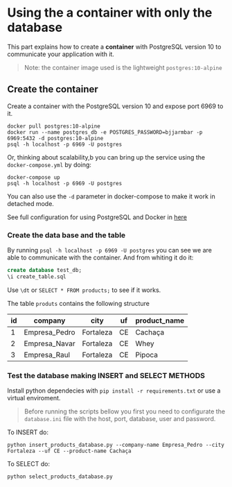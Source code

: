 Using the a container with only the database
======

This part explains how to create a **container** with PostgreSQL version 10 to communicate your application with it.

>Note: the container image used is the lightweight ```postgres:10-alpine```

## Create the container

Create a container with the PostgreSQL version 10 and expose port 6969 to it.

``` shell
docker pull postgres:10-alpine
docker run --name postgres_db -e POSTGRES_PASSWORD=bjjarmbar -p 6969:5432 -d postgres:10-alpine
psql -h localhost -p 6969 -U postgres
```

Or, thinking about scalability,b you can bring up the service using the ```docker-compose.yml``` by doing:

``` shell
docker-compose up 
psql -h localhost -p 6969 -U postgres
```

You can also use the ```-d``` parameter in docker-compose to make it work in detached mode.

See full configuration for using PostgreSQL and Docker in [here](https://docs.docker.com/samples/library/postgres/#connect-to-it-from-an-application)


### Create the data base and the table

By running `psql -h localhost -p 6969 -U postgres` you can see we are able to communicate with the container. And from whiting it do it:

``` sql
create database test_db;
\i create_table.sql
```

Use ```\dt``` or ```SELECT * FROM products;``` to see if it works.

The table ```produts``` contains the following structure

 id |    company    |   city    | uf | product_name 
----|---------------|-----------|----|---------------
  1 | Empresa_Pedro | Fortaleza | CE | Cachaça
  2 | Empresa_Navar | Fortaleza | CE | Whey
  3 | Empresa_Raul  | Fortaleza | CE | Pipoca


### Test the database making INSERT and SELECT METHODS

Install python dependecies with ```pip install -r requirements.txt``` or use a virtual enviroment.

> Before running the scripts bellow you first you need to configurate the ```database.ini``` file with the host, port, database, user and password.

To INSERT do:

``` shell
python insert_products_database.py --company-name Empresa_Pedro --city Fortaleza --uf CE --product-name Cachaça
```

To SELECT do:

``` shell
python select_products_database.py
```





